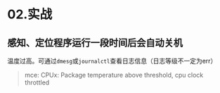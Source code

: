 # 02.实战

## 感知、定位程序运行一段时间后会自动关机

温度过高。可通过`dmesg`或`journalctl`查看日志信息（日志等级不一定为err）

> mce: CPUx: Package temperature above threshold, cpu clock throttled